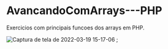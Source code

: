 # AvancandoComArrays---PHP
Exercicios com principais funcoes dos arrays em PHP.

![Captura de tela de 2022-03-19 15-17-06](https://user-images.githubusercontent.com/80271634/159133566-3b2d4803-dfc5-4fd9-8d56-62153bf49bb8.png)
;
